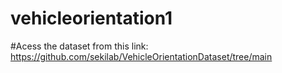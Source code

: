 # vehicleorientation1
#Acess the dataset from this link: https://github.com/sekilab/VehicleOrientationDataset/tree/main

